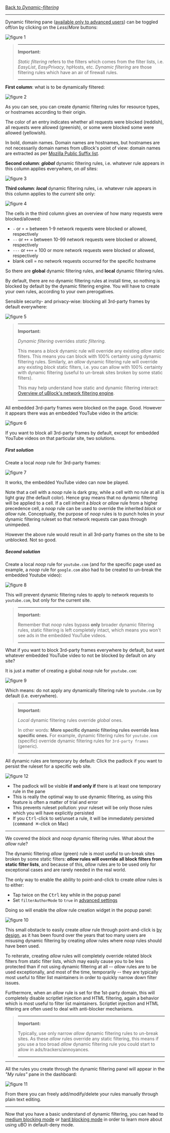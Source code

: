 [Back to _Dynamic-filtering_](./Dynamic-filtering)

***

Dynamic filtering pane ([available only to advanced users](./Advanced-user-features)) can be toggled off/on by clicking on the _Less_/_More_ buttons:

![figure 1](https://user-images.githubusercontent.com/585534/87428135-e16a2500-c5af-11ea-90a5-683ab79bffe5.png)

> ***
> **Important:**
>
> _Static filtering_ refers to the filters which comes from the filter lists, i.e. _EasyList_, _EasyPrivacy_, hpHosts, etc. _Dynamic filtering_ are those filtering rules which have an air of firewall rules. 
> ***

**First column**: what is to be dynamically filtered:

![figure 2](https://user-images.githubusercontent.com/585534/87428140-e4651580-c5af-11ea-9159-d4e82e4f68a7.png)

As you can see, you can create dynamic filtering rules for resource types, or hostnames according to their origin.

The color of an entry indicates whether all requests were blocked (reddish), all requests were allowed (greenish), or some were blocked some were allowed (yellowish).

In bold, domain names. Domain names are hostnames, but hostnames are not necessarily domain names from uBlock's point of view: domain names are extracted as per [Mozilla Public Suffix list](https://publicsuffix.org/).

**Second column**: **_global_** dynamic filtering rules, i.e. whatever rule appears in this column applies everywhere, on _all_ sites:

![figure 3](https://user-images.githubusercontent.com/585534/87428314-2a21de00-c5b0-11ea-89a3-f3da2026c58a.png)

**Third column**: **_local_** dynamic filtering rules, i.e. whatever rule appears in this column applies to the _current_ site only:

![figure 4](https://user-images.githubusercontent.com/585534/87428455-5a697c80-c5b0-11ea-9b5c-6c0517c4001a.png)

The cells in the third column gives an overview of how many requests were blocked/allowed:

- `-` or `+` = between 1-9 network requests were blocked or allowed, respectively
- `--` or `++` = between 10-99 network requests were blocked or allowed, respectively
- `---` or `+++` = 100 or more network requests were blocked or allowed, respectively
- blank cell = no network requests occurred for the specific hostname

So there are **global** dynamic filtering rules, and **local** dynamic filtering rules.

By default, there are no dynamic filtering rules at install time, so nothing is blocked by default by the dynamic filtering engine. You will have to create your own rules, according to your own prerogatives.

Sensible security- and privacy-wise: blocking all 3rd-party frames by default everywhere: 

![figure 5](https://user-images.githubusercontent.com/585534/87428834-ebd8ee80-c5b0-11ea-9670-85a349a3b347.png)

> ***
> **Important:**
>
> _Dynamic filtering_ overrides _static filtering_.
> 
> This means a _block_ dynamic rule will override any existing _allow_ static filters. This means you can block with 100% certainty using dynamic filtering rules. Similarly, an _allow_ dynamic filtering rule will override any existing _block_ static filters, i.e. you can allow with 100% certainty with dynamic filtering (useful to un-break sites broken by some static filters).
> 
> This may help understand how static and dynamic filtering interact: [Overview of uBlock's network filtering engine](./Overview-of-uBlock's-network-filtering-engine).
> ***

All embedded 3rd-party frames were blocked on the page. Good. However it appears there was an embedded YouTube video in the article:

![figure 6](https://user-images.githubusercontent.com/585534/87426719-a23ad480-c5ad-11ea-90ca-17b0e99bc09c.png)

If you want to block all 3rd-party frames by default, except for embedded YouTube videos on that particular site, two solutions.

##### First solution

Create a local  _noop_ rule for 3rd-party frames:

![figure 7](https://user-images.githubusercontent.com/585534/87426722-a4049800-c5ad-11ea-95f7-72b16d615051.png)

It works, the embedded YouTube video can now be played.

Note that a cell with a _noop_ rule is dark gray, while a cell with no rule at all is light gray (the default color). Hence gray means that no dynamic filtering will be applied to a cell. If a cell inherit a _block_ or _allow_ rule from a higher precedence cell, a _noop_ rule can be used to override the inherited _block_ or _allow_ rule. Conceptually, the purpose of _noop_ rules is to punch holes in your dynamic filtering ruleset so that network requests can pass through unimpeded.

However the above rule would result in all 3rd-party frames on the site to be unblocked. Not so good.

##### Second solution

Create a local _noop_ rule for `youtube.com` (and for the specific page used as example, a _noop_ rule for `google.com` also had to be created to un-break the embedded Youtube video):

![figure 8](https://user-images.githubusercontent.com/585534/87427192-68b69900-c5ae-11ea-9ffb-7ed5ff7bbc5b.png)

This will prevent dynamic filtering rules to apply to network requests to `youtube.com`, but only for the current site.

> ***
> **Important:**
>
> Remember that _noop_ rules bypass **only** broader dynamic filtering rules, static filtering is left completely intact, which means you won't see ads in the embedded YouTube videos.
> ***

What if you want to block 3rd-party frames everywhere by default, but want whatever embedded YouTube video to not be blocked by default on any site?

It is just a matter of creating a global _noop_ rule for `youtube.com`:

![figure 9](https://user-images.githubusercontent.com/585534/87427638-19249d00-c5af-11ea-9251-8a301d639958.png)

Which means: do not apply any dynamically filtering rule to `youtube.com` by default (i.e. everywhere).

> ***
> **Important:**
>
>  _Local_ dynamic filtering rules override _global_ ones.
> 
> In other words: **More specific dynamic filtering rules override less specific ones.** For example, dynamic filtering rules for `youtube.com` (specific) override dynamic filtering rules for `3rd-party frames` (generic).
> ***

All dynamic rules are temporary by default: Click the padlock if you want to persist the ruleset for a specific web site.

![figure 12](https://user-images.githubusercontent.com/585534/87427871-702a7200-c5af-11ea-8483-2275412a891b.png)

- The padlock will be visible **if and only if** there is at least one temporary rule in the pane
- This is really the optimal way to use dynamic filtering, as using this feature is often a matter of trial and error
- This prevents ruleset pollution: your ruleset will be only those rules which you will have explicitly persisted
- If you <kbd>Ctrl</kbd>-click to set/unset a rule, it will be immediately persisted (<kbd>command ⌘</kbd>-click on Mac)

***

We covered the _block_ and _noop_ dynamic filtering rules. What about the _allow_ rule?

The dynamic filtering _allow_ (green) rule is most useful to un-break sites broken by some static filters: **_allow_ rules will override all block filters from static filter lists**, and because of this, _allow_ rules are to be used only for exceptional cases and are rarely needed in the real world.

The only way to enable the ability to point-and-click to create _allow_ rules is to either:

- Tap twice on the <kbd>Ctrl</kbd> key while in the popup panel
- Set `filterAuthorMode` to `true` in [advanced settings](./Advanced-settings)

Doing so will enable the _allow_ rule creation widget in the popup panel:

![figure 10](https://user-images.githubusercontent.com/585534/87429361-a963e180-c5b1-11ea-9a21-1fdff36fb4ba.png)

This small obstacle to easily create _allow_ rule through point-and-click is [by design](https://github.com/gorhill/uBlock/releases/tag/1.28.0), as it has been found over the years that too many users are misusing dynamic filtering by creating _allow_ rules where _noop_ rules should have been used.

To reiterate, creating _allow_ rules will completely override related block filters from static filter lists, which may easily cause you to be less protected than if not using dynamic filtering at all -- _allow_ rules are to be used exceptionally, and most of the time, temporarily -- they are typically most useful to filter list maintainers in order to quickly narrow down filter issues.

Furthermore, when an _allow_ rule is set for the 1st-party domain, this will completely disable scriptlet injection and HTML filtering, again a behavior which is most useful to filter list maintainers. Scriptlet injection and HTML filtering are often used to deal with anti-blocker mechanisms.

> ***
> **Important:**
>
> Typically, use only narrow _allow_ dynamic filtering rules to un-break sites. As these _allow_ rules override any static filtering, this means if you use a too broad _allow_ dynamic filtering rule you could start to allow in ads/trackers/annoyances.
> ***

***

All the rules you create through the dynamic filtering panel will appear in the _"My rules"_ pane in the dashboard:

![figure 11](https://user-images.githubusercontent.com/585534/87432792-72dc9580-c5b6-11ea-9898-039d9bfcaa5e.png)

From there you can freely add/modify/delete your rules manually through plain text editing.

***

Now that you have a basic understand of dynamic filtering, you can head to [medium blocking mode](./Blocking-mode:-medium-mode) or [hard blocking mode](./Blocking-mode:-hard-mode) in order to learn more about using uBO in default-deny mode.